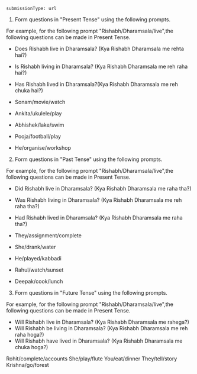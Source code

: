 ```ngMeta
submissionType: url
```

1. Form questions in "Present Tense" using the following prompts.

For example, for the following prompt "Rishabh/Dharamsala/live",the following questions can be made in Present Tense.
- Does Rishabh live in Dharamsala? (Kya Rishabh Dharamsala me rehta hai?)
- Is Rishabh living in Dharamsala? (Kya Rishabh Dharamsala me reh raha hai?)
- Has Rishabh lived in Dharamsala?(Kya Rishabh Dharamsala me reh chuka hai?)

- Sonam/movie/watch
- Ankita/ukulele/play
- Abhishek/lake/swim
- Pooja/football/play
- He/organise/workshop

2. Form questions in "Past Tense" using the following prompts.

For example, for the following prompt "Rishabh/Dharamsala/live",the following questions can be made in Present Tense.
- Did Rishabh live in Dharamsala? (Kya Rishabh Dharamsala me raha tha?)
- Was Rishabh living in Dharamsala? (Kya Rishabh Dharamsala me reh raha tha?)
- Had Rishabh lived in Dharamsala? (Kya Rishabh Dharamsala me raha tha?)

- They/assignment/complete
- She/drank/water
- He/played/kabbadi
- Rahul/watch/sunset
- Deepak/cook/lunch

3. Form questions in "Future Tense" using the following prompts.


For example, for the following prompt "Rishabh/Dharamsala/live",the following questions can be made in Present Tense.
- Will Rishabh live in Dharamsala? (Kya Rishabh Dharamsala me rahega?)
- Will Rishabh be living in Dharamsala? (Kya Rishabh Dharamsala me reh raha hoga?)
- Will Rishabh have lived in Dharamsala? (Kya Rishabh Dharamsala me chuka hoga?)

Rohit/complete/accounts
She/play/flute
You/eat/dinner
They/tell/story
Krishna/go/forest